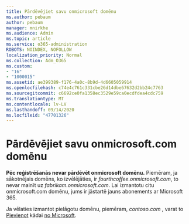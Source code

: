 ```yaml
---
title: Pārdēvējiet savu onmicrosoft domēnu
ms.author: pebaum
author: pebaum
manager: mnirkhe
ms.audience: Admin
ms.topic: article
ms.service: o365-administration
ROBOTS: NOINDEX, NOFOLLOW
localization_priority: Normal
ms.collection: Adm_O365
ms.custom:
- "16"
- "1000015"
ms.assetid: ae399389-f176-4a0c-8b9d-4d6605059914
ms.openlocfilehash: c74e4c761c331cbe26d14dbe67632d2bb24c7763
ms.sourcegitcommit: c6692ce0fa1358ec3529e59ca0ecdfdea4cdc759
ms.translationtype: MT
ms.contentlocale: lv-LV
ms.lasthandoff: 09/14/2020
ms.locfileid: "47701326"
---
```

# <a name="rename-your-onmicrosoftcom-domain"></a>Pārdēvējiet savu onmicrosoft.com domēnu

 **Pēc reģistrēšanās nevar pārdēvēt onmicrosoft domēnu.** Piemēram, ja sākotnējais domēns, ko izvēlējāties, ir  *fourthcoffee.onmicrosoft.com*, to nevar mainīt uz  *fabrikam.onmicrosoft.com*. Lai izmantotu citu onmicrosoft.com domēnu, jums ir jāstartē jauns abonements ar Microsoft 365.
  
Ja vēlaties izmantot pielāgotu domēnu, piemēram,  *contoso.com*  , varat to [Pievienot](https://docs.microsoft.com/microsoft-365/admin/setup/add-domain) kādai [no Microsoft](https://docs.microsoft.com/microsoft-365/admin/get-help-with-domains/buy-a-domain-name).
  
